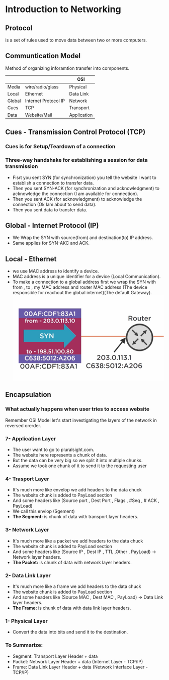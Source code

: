 # Introduction to Networking

## Protocol

is a set of rules used to move data between two or more computers.

## Communtication Model

Method of organizing inforamtion transfer into components.

|       | | OSI |
| ----------- | ----------- | ----------- |
| Media       | wire/radio/glass       | Physical |
| Local   | Ethernet        | Data Link |
| Global   | Internet Protocol IP        | Network |
| Cues  | TCP        | Transport |
| Data   | Website/Mail        | Application |

## Cues - Transmission Control Protocol (TCP)

### Cues is for Setup/Teardown of a connection

### Three-way handshake for establishing a session for data transmission

- Fisrt you sent SYN (for synchronization) you tell the website I want to establish a connection to transfer data.
- Then you sent SYN-ACK (for synchronization and acknowledgment) to acknowledge the connection (I am available for connection).
- Then you sent ACK (for acknowledgment) to acknowledge the connection (Ok Iam about to send data).
- Then you sent data to transfer data.

## Global - Internet Protocol (IP)

- We Wrap the SYN with source(from) and destination(to) IP address.
- Same applies for SYN-AKC and ACK.

## Local - Ethernet

- we use MAC address to identify a device.
- MAC address is a unique identifier for a device (Local Communication).
- To make a connection to a global address first we wrap the SYN with from , to , my MAC address and router MAC address (The device responsible for reachout the global internet)(The default Gateway).
![](Screenshots/MAC.png)


## Encapsulation

### What actually happens when user tries to access website

Remember OSI Model let's start investigating the layers of the network in reversed orerder.

### 7- Application Layer

- The user want to go to pluralsight.com.
- The website here represents a chunk of data.
- But the data can be very big so we split it into multiple chunks.
- Assume we took one chunk of it to send it to the requesting user

### 4- Trasport Layer

- It's much more like envelop we add headers to the data chuck
- The website chunk is added to PayLoad section
- And some headers like (Source port , Dest Port , Flags , #Seq , # ACK , PayLoad)
- We call this envlop (Sgement)
- <b>The Segment:</b> is chunk of data with transport layer headers.

### 3- Network Layer

- It's much more like a packet we add headers to the data chuck
- The website chunk is added to PayLoad section
- And some headers like (Source IP , Dest IP , TTL ,Other , PayLoad) -> Network layer headers.
- <b>The Packet:</b> is chunk of data with network layer headers.

### 2- Data Link Layer

- It's much more like a frame we add headers to the data chuck
- The website chunk is added to PayLoad section
- And some headers like (Source MAC , Dest MAC , PayLoad) -> Data Link layer headers.
- <b>The Frame:</b> is chunk of data with data link layer headers.

### 1- Physical Layer

- Convert the data into bits and send it to the destination.


### To Summarize:

- Segment: Transport Layer Header + data
- Packet: Network Layer Header + data  (Internet Layer - TCP/IP)
- Frame: Data Link Layer Header + data (Network Interface Layer - TCP/IP)

